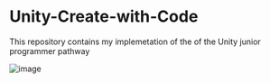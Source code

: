 # Unity-Create-with-Code

This repository contains my implemetation of the of the Unity junior programmer pathway

![image](https://user-images.githubusercontent.com/29371222/183268015-de750773-6639-402f-a094-365b41ab5472.png)
